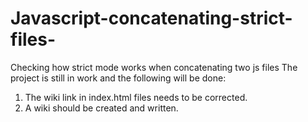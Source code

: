 # Javascript-concatenating-strict-files-
Checking how strict mode works when concatenating two js files
The project is still in work and the following will be done:


1. The wiki link in index.html files needs to be corrected.
2. A wiki should be created and written.
